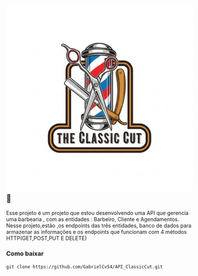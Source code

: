 ## ![API-ClassicCut](/logo/logotipo.jpg)💈 


Esse projeto é um projeto que estou desenvolvendo uma API que gerencia uma barbearia , com as entidades : Barbeiro, Cliente e Agendamentos. Nesse projeto,estão ,os endpoints das três entidades, banco de dados para armazenar as informações e os endpoints que funcionam com  4 métodos HTTP(GET,POST,PUT E DELETE)
### Como baixar

` git clone https://github.com/GabrielCv54/API_ClassicCut.git `
